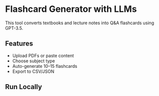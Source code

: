 # Flashcard Generator with LLMs

This tool converts textbooks and lecture notes into Q&A flashcards using GPT-3.5.

## Features
- Upload PDFs or paste content
- Choose subject type
- Auto-generate 10–15 flashcards
- Export to CSV/JSON

## Run Locally
